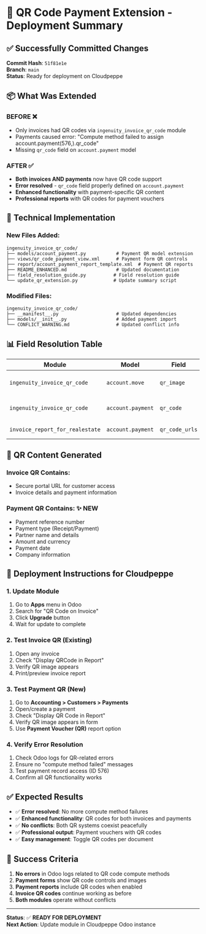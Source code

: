 # 🚀 QR Code Payment Extension - Deployment Summary

## ✅ Successfully Committed Changes

**Commit Hash**: `51f81e1e`  
**Branch**: `main`  
**Status**: Ready for deployment on Cloudpeppe

## 📦 What Was Extended

### **BEFORE** ❌
- Only invoices had QR codes via `ingenuity_invoice_qr_code` module
- Payments caused error: "Compute method failed to assign account.payment(576,).qr_code"
- Missing `qr_code` field on `account.payment` model

### **AFTER** ✅
- **Both invoices AND payments** now have QR code support
- **Error resolved** - `qr_code` field properly defined on `account.payment`
- **Enhanced functionality** with payment-specific QR content
- **Professional reports** with QR codes for payment vouchers

## 🔧 Technical Implementation

### New Files Added:
```
ingenuity_invoice_qr_code/
├── models/account_payment.py           # Payment QR model extension
├── views/qr_code_payment_view.xml      # Payment form QR controls
├── report/account_payment_report_template.xml  # Payment QR reports
├── README_ENHANCED.md                  # Updated documentation
├── field_resolution_guide.py          # Field resolution guide
└── update_qr_extension.py             # Update summary script
```

### Modified Files:
```
ingenuity_invoice_qr_code/
├── __manifest__.py                     # Updated dependencies
├── models/__init__.py                  # Added payment import
└── CONFLICT_WARNING.md                 # Updated conflict info
```

## 📊 Field Resolution Table

| Module | Model | Field | Purpose |
|--------|-------|--------|---------|
| `ingenuity_invoice_qr_code` | `account.move` | `qr_image` | Invoice QR codes |
| `ingenuity_invoice_qr_code` | `account.payment` | `qr_code` | **Payment QR codes** ✨ |
| `invoice_report_for_realestate` | `account.payment` | `qr_code_urls` | Payment QR URLs |

## 🎯 QR Content Generated

### Invoice QR Contains:
- Secure portal URL for customer access
- Invoice details and payment information

### Payment QR Contains: ✨ **NEW**
- Payment reference number
- Payment type (Receipt/Payment)
- Partner name and details
- Amount and currency
- Payment date
- Company information

## 🚀 Deployment Instructions for Cloudpeppe

### 1. Update Module
1. Go to **Apps** menu in Odoo
2. Search for "QR Code on Invoice"
3. Click **Upgrade** button
4. Wait for update to complete

### 2. Test Invoice QR (Existing)
1. Open any invoice
2. Check "Display QRCode in Report"
3. Verify QR image appears
4. Print/preview invoice report

### 3. Test Payment QR (New)
1. Go to **Accounting > Customers > Payments**
2. Open/create a payment
3. Check "Display QR Code in Report"
4. Verify QR image appears in form
5. Use **Payment Voucher (QR)** report option

### 4. Verify Error Resolution
1. Check Odoo logs for QR-related errors
2. Ensure no "compute method failed" messages
3. Test payment record access (ID 576)
4. Confirm all QR functionality works

## ✅ Expected Results

- ✅ **Error resolved**: No more compute method failures
- ✅ **Enhanced functionality**: QR codes for both invoices and payments  
- ✅ **No conflicts**: Both QR systems coexist peacefully
- ✅ **Professional output**: Payment vouchers with QR codes
- ✅ **Easy management**: Toggle QR codes per document

## 🎉 Success Criteria

1. **No errors** in Odoo logs related to QR code compute methods
2. **Payment forms** show QR code controls and images
3. **Payment reports** include QR codes when enabled
4. **Invoice QR codes** continue working as before
5. **Both modules** operate without conflicts

---

**Status**: ✅ **READY FOR DEPLOYMENT**  
**Next Action**: Update module in Cloudpeppe Odoo instance
